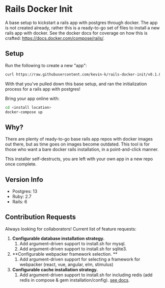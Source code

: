 # Rails Docker Init

A base setup to kickstart a rails app with postgres through docker.
The app is not created already, rather this is a ready-to-go set of files to install a new rails app with docker.
See the docker docs for coverage on how this is crafted: https://docs.docker.com/compose/rails/.

## Setup

Run the following to create a new "app":

```bash
curl https://raw.githubusercontent.com/kevin-k/rails-docker-init/v0.1.0-preview/install.sh | bash -s <install location>
```

With that you've pulled down this base setup, and ran the initialization process for a rails app with postgres!

Bring your app online with:

```bash
cd <install location>
docker-compose up
```

## Why?

There are plenty of ready-to-go base rails app repos with docker images out there, but as time goes on images
become outdated. This tool is for those who want a bare docker rails installation, in a point-and-click manner.

This installer self-destructs, you are left with your own app in a new repo once complete.

## Version Info

- Postgres: 13
- Ruby: 2.7
- Rails: 6


## Contribution Requests
Always looking for collaborators! Current list of feature requests:
1. **Configurable database installation strategy.** 
   1. Add argument-driven support to install.sh for mysql.
   2. Add argument-driven support to install.sh for sqlite3.
2. **Configurable webpacker framework selection. **
   1. Add argument-driven support for selecting a framework for webpacker (react, vue, angular, elm, stimulus)
3. **Configurable cache installation strategy.** 
   1. Add argument-driven support to install.sh for including redis (add redis in compose & gem installation/config). [see docs](https://guides.rubyonrails.org/caching_with_rails.html#activesupport-cache-rediscachestore).